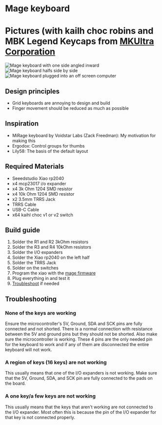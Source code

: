 # Mage keyboard

# Pictures (with kailh choc robins and MBK Legend Keycaps from [MKUltra Corporation](mkultra.click)
![Mage keyboard with one side angled inward](https://cdn.mossx.net/mage_keyboard/mage_stacked_medium.png)
![Mage keyboard halfs side by side](https://cdn.mossx.net/mage_keyboard/mage_side_by_side_medium.png)
![Mage keyboard plugged into an off screen computer](https://cdn.mossx.net/mage_keyboard/mage_plugged_in_medium.jpg)

## Design principles
 - Grid keyboards are annoying to design and build
 - Finger movement should be reduced as much as possible

## Inspiration
 - MiRage keyboard by Voidstar Labs (Zack Freedman): My motivation for making this
 - Ergodox: Control groups for thumbs
 - Lily58: The basis of the default layout

## Required Materials
 - Seeedstudio Xiao rp2040
 - x4 mcp23017 i/o expander
 - x4 3k Ohm 1204 SMD resistor
 - x4 10k Ohm 1204 SMD resistor
 - x2 3.5mm TRRS Jack
 - TRRS Cable
 - USB-C Cable
 - x64 kaihl choc v1 or v2 switch

## Build guide
1. Solder the R1 and R2 3kOhm resistors
2. Solder the R3 and R4 10kOhm resistors
3. Solder the I/O expanders
4. Solder the Xiao rp2040 on the left half
5. Solder the TRRS Jack
6. Solder on the switches
7. Program the xiao with the [mage firmware](https://github.com/mosswg/mage_firmware)
8. Plug everything in and test it
9. [Troubleshoot](#troubleshooting) if needed


## Troubleshooting
### None of the keys are working
Ensure the microcontroller's 5V, Ground, SDA and SCK pins are fully connected and not shorted. There is a normal connection with resistance between the 5V and ground pins but they should not be shorted. Also make sure the microcontroller is working. These 4 pins are the only needed pin for the keyboard to work and if any of them are disconnected the entire keyboard will not work.
### A region of keys (16 keys) are not working
This usually means that one of the I/O expanders is not working. Make sure that the 5V, Ground, SDA, and SCK pin are fully connected to the pads on the board.
### A one key/a few keys are not working
This usually means that the keys that aren't working are not connected to the I/O expander. Most often this is because the pin of the I/O expander for that key is not connected properly.

